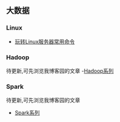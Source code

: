## 大数据

### Linux
- [玩转Linux服务器常用命令](https://mp.weixin.qq.com/s?__biz=MzU4NzYwNDAwMg==&mid=2247483910&idx=1&sn=957b6e803f9a209441db1d8a58e689d4&chksm=fde8cb4bca9f425d26771c43b6a450d5757be83d9d8043f9c9ad28565b1b6b6951ebc71d4b96&scene=0#rd)

### Hadoop
待更新,可先浏览我博客园的文章
-[Hadoop系列](http://www.cnblogs.com/mmzs/category/1130381.html)


### Spark
待更新,可先浏览我博客园的文章
- [Spark系列](https://www.cnblogs.com/mmzs/category/1140076.html)

